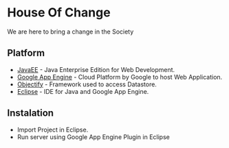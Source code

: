 # House Of Change

We are here to bring a change in the Society

## Platform
* [JavaEE](https://java.com/en/download/) - Java Enterprise Edition for Web Development.
* [Google App Engine](https://cloud.google.com/appengine/) - Cloud Platform by Google to host Web Application.
* [Objectify](https://github.com/objectify/objectify) - Framework used to access Datastore.
* [Eclipse](http://www.eclipse.org/) - IDE for Java and Google App Engine.

## Instalation
* Import Project in Eclipse.
* Run server using Google App Engine Plugin in Eclipse
